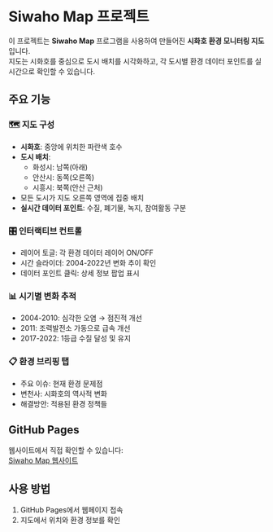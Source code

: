 # Siwaho Map 프로젝트

이 프로젝트는 **Siwaho Map** 프로그램을 사용하여 만들어진 **시화호 환경 모니터링 지도**입니다.  
지도는 시화호를 중심으로 도시 배치를 시각화하고, 각 도시별 환경 데이터 포인트를 실시간으로 확인할 수 있습니다.

## 주요 기능

### 🗺️ 지도 구성
- **시화호**: 중앙에 위치한 파란색 호수
- **도시 배치**:
  - 화성시: 남쪽(아래)
  - 안산시: 동쪽(오른쪽)
  - 시흥시: 북쪽(안산 근처)
- 모든 도시가 지도 오른쪽 영역에 집중 배치
- **실시간 데이터 포인트**: 수질, 폐기물, 녹지, 참여활동 구분

### 🎛️ 인터랙티브 컨트롤
- 레이어 토글: 각 환경 데이터 레이어 ON/OFF
- 시간 슬라이더: 2004-2022년 변화 추이 확인
- 데이터 포인트 클릭: 상세 정보 팝업 표시

### 📊 시기별 변화 추적
- 2004-2010: 심각한 오염 → 점진적 개선
- 2011: 조력발전소 가동으로 급속 개선
- 2017-2022: 1등급 수질 달성 및 유지

### 📋 환경 브리핑 탭
- 주요 이슈: 현재 환경 문제점
- 변천사: 시화호의 역사적 변화
- 해결방안: 적용된 환경 정책들

## GitHub Pages
웹사이트에서 직접 확인할 수 있습니다:  
[Siwaho Map 웹사이트](https://suhyeha.github.io/siwaho-map/)

## 사용 방법
1. GitHub Pages에서 웹페이지 접속
2. 지도에서 위치와 환경 정보를 확인

